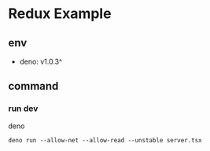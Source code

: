 # Redux Example

## env
* deno: v1.0.3^ 

## command
### run dev
deno
```
deno run --allow-net --allow-read --unstable server.tsx
```

